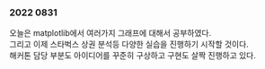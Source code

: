 ### 2022 0831

오늘은 matplotlib에서 여러가지 그래프에 대해서 공부하였다.  
그리고 이제 스타벅스 상권 분석등 다양한 실습을 진행하기 시작할 것이다.  
해커톤 담당 부분도 아이디어를 꾸준히 구상하고 구현도 살짝 진행하고 있다.  